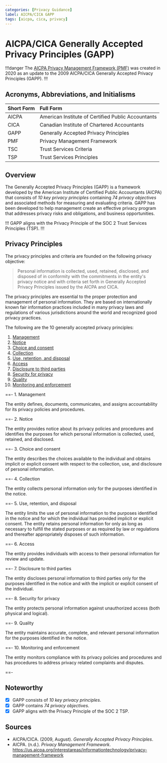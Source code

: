 ```yaml
---
categories: [Privacy Guidance]
label: AICPA/CICA GAPP
tags: [aicpa, cica, privacy]
---
```


# AICPA/CICA Generally Accepted Privacy Principles (GAPP)

!!!danger
The [AICPA Privacy Management Framework (PMF)](/frameworks/aicpa-pmf.md) was created in 2020 as an update to the 2009 AICPA/CICA Generally Accepted Privacy Principles (GAPP).
!!!

## Acronyms, Abbreviations, and Initialisms

Short Form | Full Form
:--- | :---
AICPA | American Institute of Certified Public Accountants
CICA | Canadian Institute of Chartered Accountants
GAPP | Generally Accepted Privacy Principles
PMF | Privacy Management Framework
TSC | Trust Services Criteria
TSP | Trust Services Principles

## Overview

The Generally Accepted Privacy Principles (GAPP) is a framework developed by the American Institute of Certified Public Accountants (AICPA) that consists of *10 key privacy principles* containing *74 privacy objectives* and associated methods for measuring and evaluating criteria. GAPP has been developed to help management create an effective privacy 
program that addresses privacy risks and obligations, and business opportunities.

!!!
GAPP aligns with the Privacy Principle of the SOC 2 Trust Services Principles (TSP).
!!!

## Privacy Principles

The privacy principles and criteria are founded on the following privacy objective:

> Personal information is collected, used, retained, disclosed, and disposed of in conformity with the commitments in the entity's privacy notice and with criteria set forth in Generally Accepted Privacy Principles issued by the AICPA and CICA.

The privacy principles are essential to the proper protection and management of personal information. They are based on internationally known fair information practices included in many privacy laws and regulations of various jurisdictions around the world and recognized good privacy practices. 

The following are the 10 generally accepted privacy principles:

1. [Management](#1-management)
2. [Notice](#2-notice)
3. [Choice and consent](#3-choice-and-consent)
4. [Collection](#4-collection)
5. [Use, retention, and disposal](#5-use-retention-and-disposal)
6. [Access](#6-access)
7. [Disclosure to third parties](#7-disclosure-to-third-parties)
8. [Security for privacy](#8-security-for-privacy)
9. [Quality](#9-quality)
10. [Monitoring and enforcement](#10-monitoring-and-enforcement)

==- 1. Management

The entity defines, documents, communicates, and assigns accountability for its privacy policies and procedures.

==- 2. Notice

The entity provides notice about its privacy policies and procedures and identifies the purposes for which personal information is collected, used, retained, and disclosed.

==- 3. Choice and consent

The entity describes the choices available to the individual and obtains implicit or explicit consent with respect to the collection, use, and disclosure of personal information.

==- 4. Collection

The entity collects personal information only for the purposes identified in the notice.

==- 5. Use, retention, and disposal

The entity limits the use of personal information to the purposes identified in the notice and for which the individual has provided implicit or explicit consent. The entity retains 
personal information for only as long as necessary to fulfill the stated purposes or as required by law or regulations and thereafter appropriately disposes of such information. 

==- 6. Access

The entity provides individuals with access to their personal information for review and update.

==- 7. Disclosure to third parties

The entity discloses personal information to third parties only for the purposes identified in the notice and with the implicit or explicit consent of the individual.

==- 8. Security for privacy

The entity protects personal information against unauthorized access (both physical and logical).

==- 9. Quality

The entity maintains accurate, complete, and relevant personal information for the purposes identified in the notice.

==- 10. Monitoring and enforcement

The entity monitors compliance with its privacy policies and procedures and has procedures to address privacy related complaints and disputes.

==-

## Noteworthy

- [x] GAPP consists of *10 key privacy principles*.
- [x] GAPP contains *74 privacy objectives*.
- [x] GAPP aligns with the Privacy Principle of the SOC 2 TSP.

## Sources

- AICPA/CICA. (2009, August). *Generally Accepted Privacy Principles*.
- AICPA. (n.d.). *Privacy Management Framework*. https://us.aicpa.org/interestareas/informationtechnology/privacy-management-framework